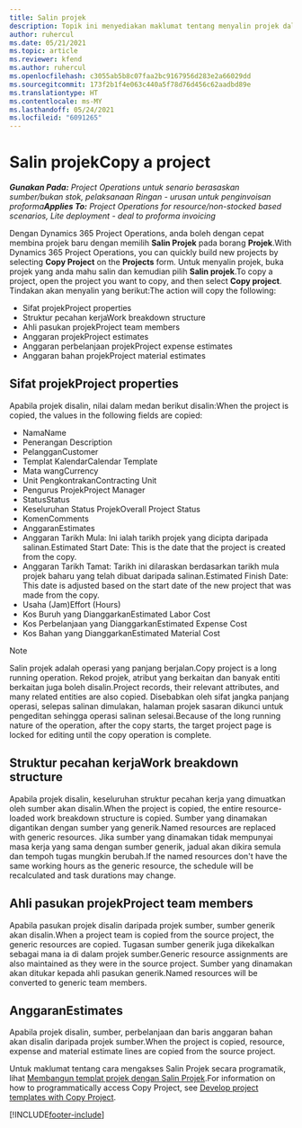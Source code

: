 ```yaml
---
title: Salin projek
description: Topik ini menyediakan maklumat tentang menyalin projek dalam Dynamics 365 Project Operations.
author: ruhercul
ms.date: 05/21/2021
ms.topic: article
ms.reviewer: kfend
ms.author: ruhercul
ms.openlocfilehash: c3055ab5b8c07faa2bc9167956d283e2a66029dd
ms.sourcegitcommit: 173f2b1f4e063c440a5f78d76d456c62aadbd89e
ms.translationtype: HT
ms.contentlocale: ms-MY
ms.lasthandoff: 05/24/2021
ms.locfileid: "6091265"
---
```

# <a name="copy-a-project"></a><span data-ttu-id="c7bee-103">Salin projek</span><span class="sxs-lookup"><span data-stu-id="c7bee-103">Copy a project</span></span>

<span data-ttu-id="c7bee-104">_**Gunakan Pada:** Project Operations untuk senario berasaskan sumber/bukan stok, pelaksanaan Ringan - urusan untuk penginvoisan proforma_</span><span class="sxs-lookup"><span data-stu-id="c7bee-104">_**Applies To:** Project Operations for resource/non-stocked based scenarios, Lite deployment - deal to proforma invoicing_</span></span>

<span data-ttu-id="c7bee-105">Dengan Dynamics 365 Project Operations, anda boleh dengan cepat membina projek baru dengan memilih **Salin Projek** pada borang **Projek**.</span><span class="sxs-lookup"><span data-stu-id="c7bee-105">With Dynamics 365 Project Operations, you can quickly build new projects by selecting **Copy Project** on the **Projects** form.</span></span> <span data-ttu-id="c7bee-106">Untuk menyalin projek, buka projek yang anda mahu salin dan kemudian pilih **Salin projek**.</span><span class="sxs-lookup"><span data-stu-id="c7bee-106">To copy a project, open the project you want to copy, and then select **Copy project**.</span></span> <span data-ttu-id="c7bee-107">Tindakan akan menyalin yang berikut:</span><span class="sxs-lookup"><span data-stu-id="c7bee-107">The action will copy the following:</span></span>

- <span data-ttu-id="c7bee-108">Sifat projek</span><span class="sxs-lookup"><span data-stu-id="c7bee-108">Project properties</span></span> 
- <span data-ttu-id="c7bee-109">Struktur pecahan kerja</span><span class="sxs-lookup"><span data-stu-id="c7bee-109">Work breakdown structure</span></span>
- <span data-ttu-id="c7bee-110">Ahli pasukan projek</span><span class="sxs-lookup"><span data-stu-id="c7bee-110">Project team members</span></span>
- <span data-ttu-id="c7bee-111">Anggaran projek</span><span class="sxs-lookup"><span data-stu-id="c7bee-111">Project estimates</span></span>
- <span data-ttu-id="c7bee-112">Anggaran perbelanjaan projek</span><span class="sxs-lookup"><span data-stu-id="c7bee-112">Project expense estimates</span></span>
- <span data-ttu-id="c7bee-113">Anggaran bahan projek</span><span class="sxs-lookup"><span data-stu-id="c7bee-113">Project material estimates</span></span>

## <a name="project-properties"></a><span data-ttu-id="c7bee-114">Sifat projek</span><span class="sxs-lookup"><span data-stu-id="c7bee-114">Project properties</span></span>

<span data-ttu-id="c7bee-115">Apabila projek disalin, nilai dalam medan berikut disalin:</span><span class="sxs-lookup"><span data-stu-id="c7bee-115">When the project is copied, the values in the following fields are copied:</span></span>

- <span data-ttu-id="c7bee-116">Nama</span><span class="sxs-lookup"><span data-stu-id="c7bee-116">Name</span></span>
- <span data-ttu-id="c7bee-117">Penerangan </span><span class="sxs-lookup"><span data-stu-id="c7bee-117">Description</span></span>
- <span data-ttu-id="c7bee-118">Pelanggan</span><span class="sxs-lookup"><span data-stu-id="c7bee-118">Customer</span></span>
- <span data-ttu-id="c7bee-119">Templat Kalendar</span><span class="sxs-lookup"><span data-stu-id="c7bee-119">Calendar Template</span></span>
- <span data-ttu-id="c7bee-120">Mata wang</span><span class="sxs-lookup"><span data-stu-id="c7bee-120">Currency</span></span>
- <span data-ttu-id="c7bee-121">Unit Pengkontrakan</span><span class="sxs-lookup"><span data-stu-id="c7bee-121">Contracting Unit</span></span>
- <span data-ttu-id="c7bee-122">Pengurus Projek</span><span class="sxs-lookup"><span data-stu-id="c7bee-122">Project Manager</span></span>
- <span data-ttu-id="c7bee-123">Status</span><span class="sxs-lookup"><span data-stu-id="c7bee-123">Status</span></span>
- <span data-ttu-id="c7bee-124">Keseluruhan Status Projek</span><span class="sxs-lookup"><span data-stu-id="c7bee-124">Overall Project Status</span></span>
- <span data-ttu-id="c7bee-125">Komen</span><span class="sxs-lookup"><span data-stu-id="c7bee-125">Comments</span></span>
- <span data-ttu-id="c7bee-126">Anggaran</span><span class="sxs-lookup"><span data-stu-id="c7bee-126">Estimates</span></span>
- <span data-ttu-id="c7bee-127">Anggaran Tarikh Mula: Ini ialah tarikh projek yang dicipta daripada salinan.</span><span class="sxs-lookup"><span data-stu-id="c7bee-127">Estimated Start Date: This is the date that the project is created from the copy.</span></span>
- <span data-ttu-id="c7bee-128">Anggaran Tarikh Tamat: Tarikh ini dilaraskan berdasarkan tarikh mula projek baharu yang telah dibuat daripada salinan.</span><span class="sxs-lookup"><span data-stu-id="c7bee-128">Estimated Finish Date: This date is adjusted based on the start date of the new project that was made from the copy.</span></span>
- <span data-ttu-id="c7bee-129">Usaha (Jam)</span><span class="sxs-lookup"><span data-stu-id="c7bee-129">Effort (Hours)</span></span>
- <span data-ttu-id="c7bee-130">Kos Buruh yang Dianggarkan</span><span class="sxs-lookup"><span data-stu-id="c7bee-130">Estimated Labor Cost</span></span>
- <span data-ttu-id="c7bee-131">Kos Perbelanjaan yang Dianggarkan</span><span class="sxs-lookup"><span data-stu-id="c7bee-131">Estimated Expense Cost</span></span>
- <span data-ttu-id="c7bee-132">Kos Bahan yang Dianggarkan</span><span class="sxs-lookup"><span data-stu-id="c7bee-132">Estimated Material Cost</span></span>

> [!NOTE]
> <span data-ttu-id="c7bee-133">Salin projek adalah operasi yang panjang berjalan.</span><span class="sxs-lookup"><span data-stu-id="c7bee-133">Copy project is a long running operation.</span></span> <span data-ttu-id="c7bee-134">Rekod projek, atribut yang berkaitan dan banyak entiti berkaitan juga boleh disalin.</span><span class="sxs-lookup"><span data-stu-id="c7bee-134">Project records, their relevant attributes, and many related entities are also copied.</span></span> <span data-ttu-id="c7bee-135">Disebabkan oleh sifat jangka panjang operasi, selepas salinan dimulakan, halaman projek sasaran dikunci untuk pengeditan sehingga operasi salinan selesai.</span><span class="sxs-lookup"><span data-stu-id="c7bee-135">Because of the long running nature of the operation, after the copy starts, the target project page is locked for editing until the copy operation is complete.</span></span>

## <a name="work-breakdown-structure"></a><span data-ttu-id="c7bee-136">Struktur pecahan kerja</span><span class="sxs-lookup"><span data-stu-id="c7bee-136">Work breakdown structure</span></span>

<span data-ttu-id="c7bee-137">Apabila projek disalin, keseluruhan struktur pecahan kerja yang dimuatkan oleh sumber akan disalin.</span><span class="sxs-lookup"><span data-stu-id="c7bee-137">When the project is copied, the entire resource-loaded work breakdown structure is copied.</span></span> <span data-ttu-id="c7bee-138">Sumber yang dinamakan digantikan dengan sumber yang generik.</span><span class="sxs-lookup"><span data-stu-id="c7bee-138">Named resources are replaced with generic resources.</span></span> <span data-ttu-id="c7bee-139">Jika sumber yang dinamakan tidak mempunyai masa kerja yang sama dengan sumber generik, jadual akan dikira semula dan tempoh tugas mungkin berubah.</span><span class="sxs-lookup"><span data-stu-id="c7bee-139">If the named resources don't have the same working hours as the generic resource, the schedule will be recalculated and task durations may change.</span></span>

## <a name="project-team-members"></a><span data-ttu-id="c7bee-140">Ahli pasukan projek</span><span class="sxs-lookup"><span data-stu-id="c7bee-140">Project team members</span></span>

<span data-ttu-id="c7bee-141">Apabila pasukan projek disalin daripada projek sumber, sumber generik akan disalin.</span><span class="sxs-lookup"><span data-stu-id="c7bee-141">When a project team is copied from the source project, the generic resources are copied.</span></span> <span data-ttu-id="c7bee-142">Tugasan sumber generik juga dikekalkan sebagai mana ia di dalam projek sumber.</span><span class="sxs-lookup"><span data-stu-id="c7bee-142">Generic resource assignments are also maintained as they were in the source project.</span></span> <span data-ttu-id="c7bee-143">Sumber yang dinamakan akan ditukar kepada ahli pasukan generik.</span><span class="sxs-lookup"><span data-stu-id="c7bee-143">Named resources will be converted to generic team members.</span></span>

## <a name="estimates"></a><span data-ttu-id="c7bee-144">Anggaran</span><span class="sxs-lookup"><span data-stu-id="c7bee-144">Estimates</span></span>

<span data-ttu-id="c7bee-145">Apabila projek disalin, sumber, perbelanjaan dan baris anggaran bahan akan disalin daripada projek sumber.</span><span class="sxs-lookup"><span data-stu-id="c7bee-145">When the project is copied, resource, expense and material estimate lines are copied from the source project.</span></span> 

<span data-ttu-id="c7bee-146">Untuk maklumat tentang cara mengakses Salin Projek secara programatik, lihat [Membangun templat projek dengan Salin Projek](dev-copy-project.md).</span><span class="sxs-lookup"><span data-stu-id="c7bee-146">For information on how to programmatically access Copy Project, see [Develop project templates with Copy Project](dev-copy-project.md).</span></span>


[!INCLUDE[footer-include](../includes/footer-banner.md)]
